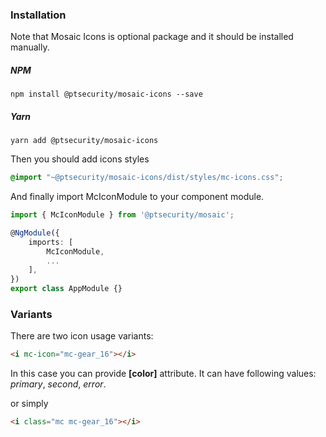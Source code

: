 ### Installation

Note that Mosaic Icons is optional package and it should be installed manually.

##### NPM
```shell
npm install @ptsecurity/mosaic-icons --save
```
##### Yarn
```shell
yarn add @ptsecurity/mosaic-icons
```

Then you should add icons styles

```css
@import "~@ptsecurity/mosaic-icons/dist/styles/mc-icons.css";
```

And finally import McIconModule to your component module.

```ts
import { McIconModule } from '@ptsecurity/mosaic';

@NgModule({
    imports: [
        McIconModule,
        ...
    ],
})
export class AppModule {}
```

### Variants
There are two icon usage variants:

```html
<i mc-icon="mc-gear_16"></i>
```
In this case you can provide **[color]** attribute.
It can have following values: *primary*, *second*, *error*.


or simply

```html
<i class="mc mc-gear_16"></i>
```
